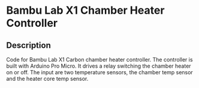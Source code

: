 # Bambu Lab X1 Chamber Heater Controller

## Description

Code for Bambu Lab X1 Carbon chamber heater controller. The controller is built with Arduino Pro Micro. It drives a relay switching the chamber heater on or off. The input are two temperature sensors, the chamber temp sensor and the heater core temp sensor.
